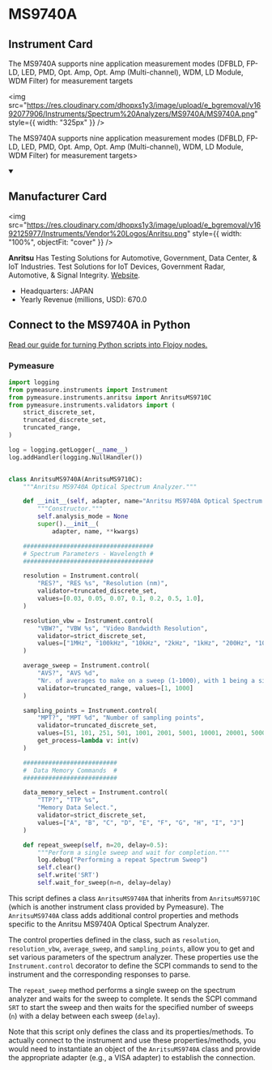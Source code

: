 
# MS9740A

## Instrument Card

<div className="flex">

<div>

The MS9740A supports nine application measurement modes (DFBLD, FP-LD, LED, PMD, Opt. Amp, Opt. Amp (Multi-channel), WDM, LD Module, WDM Filter) for measurement targets

</div>

<img src="https://res.cloudinary.com/dhopxs1y3/image/upload/e_bgremoval/v1692077906/Instruments/Spectrum%20Analyzers/MS9740A/MS9740A.png" style={{ width: "325px" }} />

</div>

The MS9740A supports nine application measurement modes (DFBLD, FP-LD, LED, PMD, Opt. Amp, Opt. Amp (Multi-channel), WDM, LD Module, WDM Filter) for measurement targets>

<details open>
<summary><h2>Manufacturer Card</h2></summary>

<img src="https://res.cloudinary.com/dhopxs1y3/image/upload/e_bgremoval/v1692125977/Instruments/Vendor%20Logos/Anritsu.png" style={{ width: "100%", objectFit: "cover" }} />

**Anritsu** Has Testing Solutions for Automotive, Government, Data Center, & IoT Industries. Test Solutions for IoT Devices, Government Radar, Automotive, & Signal Integrity. <a href="https://www.anritsu.com/en-us/">Website</a>.

<ul>
  <li>Headquarters: JAPAN</li>
  <li>Yearly Revenue (millions, USD): 670.0</li>
</ul>
</details>

## Connect to the MS9740A in Python

[Read our guide for turning Python scripts into Flojoy nodes.](https://docs.flojoy.ai/custom-nodes/creating-custom-node/)


### Pymeasure


```python
import logging
from pymeasure.instruments import Instrument
from pymeasure.instruments.anritsu import AnritsuMS9710C
from pymeasure.instruments.validators import (
    strict_discrete_set,
    truncated_discrete_set,
    truncated_range,
)

log = logging.getLogger(__name__)
log.addHandler(logging.NullHandler())


class AnritsuMS9740A(AnritsuMS9710C):
    """Anritsu MS9740A Optical Spectrum Analyzer."""

    def __init__(self, adapter, name="Anritsu MS9740A Optical Spectrum Analyzer", **kwargs):
        """Constructor."""
        self.analysis_mode = None
        super().__init__(
            adapter, name, **kwargs)

    ####################################
    # Spectrum Parameters - Wavelength #
    ####################################

    resolution = Instrument.control(
        "RES?", "RES %s", "Resolution (nm)",
        validator=truncated_discrete_set,
        values=[0.03, 0.05, 0.07, 0.1, 0.2, 0.5, 1.0],
    )

    resolution_vbw = Instrument.control(
        "VBW?", "VBW %s", "Video Bandwidth Resolution",
        validator=strict_discrete_set,
        values=["1MHz", "100kHz", "10kHz", "2kHz", "1kHz", "200Hz", "100Hz", "10Hz"]
    )

    average_sweep = Instrument.control(
        "AVS?", "AVS %d",
        "Nr. of averages to make on a sweep (1-1000), with 1 being a single (non-averaged) sweep",
        validator=truncated_range, values=[1, 1000]
    )

    sampling_points = Instrument.control(
        "MPT?", "MPT %d", "Number of sampling points",
        validator=truncated_discrete_set,
        values=[51, 101, 251, 501, 1001, 2001, 5001, 10001, 20001, 50001],
        get_process=lambda v: int(v)
    )

    ##########################
    #  Data Memory Commands  #
    ##########################

    data_memory_select = Instrument.control(
        "TTP?", "TTP %s",
        "Memory Data Select.",
        validator=strict_discrete_set,
        values=["A", "B", "C", "D", "E", "F", "G", "H", "I", "J"]
    )

    def repeat_sweep(self, n=20, delay=0.5):
        """Perform a single sweep and wait for completion."""
        log.debug("Performing a repeat Spectrum Sweep")
        self.clear()
        self.write('SRT')
        self.wait_for_sweep(n=n, delay=delay)
```

This script defines a class `AnritsuMS9740A` that inherits from `AnritsuMS9710C` (which is another instrument class provided by Pymeasure). The `AnritsuMS9740A` class adds additional control properties and methods specific to the Anritsu MS9740A Optical Spectrum Analyzer.

The control properties defined in the class, such as `resolution`, `resolution_vbw`, `average_sweep`, and `sampling_points`, allow you to get and set various parameters of the spectrum analyzer. These properties use the `Instrument.control` decorator to define the SCPI commands to send to the instrument and the corresponding responses to parse.

The `repeat_sweep` method performs a single sweep on the spectrum analyzer and waits for the sweep to complete. It sends the SCPI command `SRT` to start the sweep and then waits for the specified number of sweeps (`n`) with a delay between each sweep (`delay`).

Note that this script only defines the class and its properties/methods. To actually connect to the instrument and use these properties/methods, you would need to instantiate an object of the `AnritsuMS9740A` class and provide the appropriate adapter (e.g., a VISA adapter) to establish the connection.

